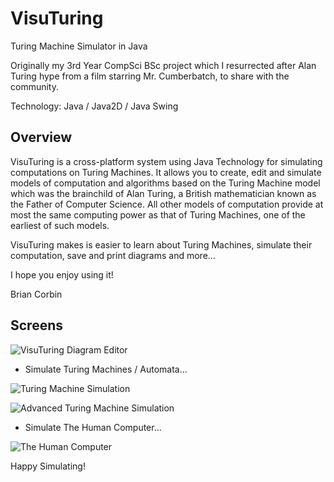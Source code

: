 VisuTuring
==========

Turing Machine Simulator in Java

Originally my 3rd Year CompSci BSc project which I resurrected after Alan Turing hype from a film starring Mr. Cumberbatch,
to share with the community.

Technology: Java / Java2D / Java Swing

Overview
-------------------

VisuTuring is a cross-platform system using Java Technology for simulating computations on Turing Machines. It allows you to create, edit and simulate models of computation and algorithms based on the Turing Machine model which was the brainchild of Alan Turing, a British mathematician known as the Father of Computer Science. All other models of computation provide at most the same computing power as that of Turing Machines, one of the earliest of such models.

VisuTuring makes is easier to learn about Turing Machines, simulate their computation, save and print diagrams and more...

I hope you enjoy using it!

Brian Corbin

Screens
-------------------

![VisuTuring Diagram Editor](images/Screen%20Shot%202014-11-30%20at%2023.04.19.png)

- Simulate Turing Machines / Automata...

![Turing Machine Simulation](images/Screen%20Shot%202014-11-30%20at%2023.03.18.png)

![Advanced Turing Machine Simulation](images/Screen%20Shot%202014-11-30%20at%2023.12.40.png)

- Simulate The Human Computer...

![The Human Computer](images/Screen%20Shot%202014-11-30%20at%2023.04.56.png)

Happy Simulating!
